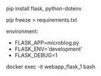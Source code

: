 pip install flask, python-dotenv

pip freeze > requirements.txt

environment: 
- FLASK_APP=microblog.py
- FLASK_ENV='development'
- FLASK_DEBUG=1

docker exec -it webapp_flask_1 bash

